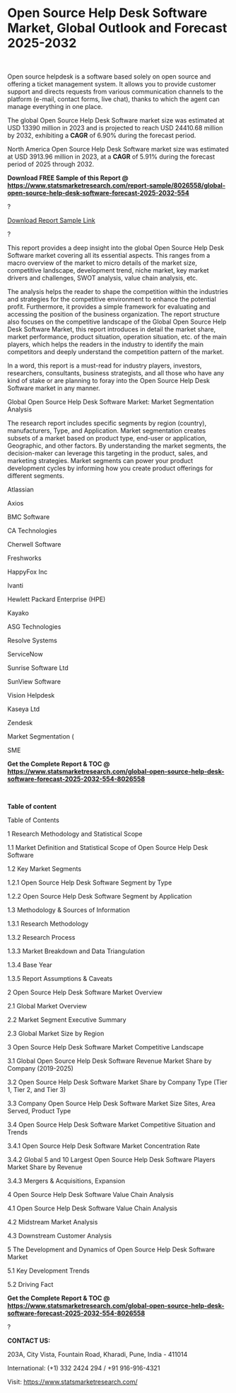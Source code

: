 <h1>Open Source Help Desk Software Market, Global Outlook and Forecast 2025-2032</h1><br/><p>Open source helpdesk is a software based solely on open source and offering a ticket management system. It allows you to provide customer support and directs requests from various communication channels to the platform (e-mail, contact forms, live chat), thanks to which the agent can manage everything in one place.</p>
 
 
 
 <p>The global Open Source Help Desk Software market size was estimated at USD 13390 million in 2023 and is projected to reach USD 24410.68 million by 2032, exhibiting a <strong>CAGR</strong> of 6.90% during the forecast period.</p>
 
 
 
 <p>North America Open Source Help Desk Software market size was estimated at USD 3913.96 million in 2023, at a <strong>CAGR</strong> of 5.91% during the forecast period of 2025 through 2032.</p>
 
 
 
 <div><b>Download FREE Sample of this Report @ <a href="https://www.statsmarketresearch.com/download-free-sample/8026558/global-open-source-help-desk-software-forecast-2025-2032-554">https://www.statsmarketresearch.com/report-sample/8026558/global-open-source-help-desk-software-forecast-2025-2032-554</a></b></div>
 
 
 
 <p>? </p>
 
 
 
 <p><a href="https://www.statsmarketresearch.com/download-free-sample/8026558/global-open-source-help-desk-software-forecast-2025-2032-554">Download Report Sample Link</a></p>
 
 
 
 <p>? </p>
 
 
 
 <p>This report provides a deep insight into the global Open Source Help Desk Software market covering all its essential aspects. This ranges from a macro overview of the market to micro details of the market size, competitive landscape, development trend, niche market, key market drivers and challenges, SWOT analysis, value chain analysis, etc.</p>
 
 
 
 <p>The analysis helps the reader to shape the competition within the industries and strategies for the competitive environment to enhance the potential profit. Furthermore, it provides a simple framework for evaluating and accessing the position of the business organization. The report structure also focuses on the competitive landscape of the Global Open Source Help Desk Software Market, this report introduces in detail the market share, market performance, product situation, operation situation, etc. of the main players, which helps the readers in the industry to identify the main competitors and deeply understand the competition pattern of the market.</p>
 
 
 
 <p>In a word, this report is a must-read for industry players, investors, researchers, consultants, business strategists, and all those who have any kind of stake or are planning to foray into the Open Source Help Desk Software market in any manner.</p>
 
 
 
 <p>Global Open Source Help Desk Software Market: Market Segmentation Analysis</p>
 
 
 
 <p>The research report includes specific segments by region (country), manufacturers, Type, and Application. Market segmentation creates subsets of a market based on product type, end-user or application, Geographic, and other factors. By understanding the market segments, the decision-maker can leverage this targeting in the product, sales, and marketing strategies. Market segments can power your product development cycles by informing how you create product offerings for different segments.</p>
 
 
 
 <p>Atlassian</p>
 
 
 
 <p>Axios</p>
 
 
 
 <p>BMC Software</p>
 
 
 
 <p>CA Technologies</p>
 
 
 
 <p>Cherwell Software</p>
 
 
 
 <p>Freshworks</p>
 
 
 
 <p>HappyFox Inc</p>
 
 
 
 <p>Ivanti</p>
 
 
 
 <p>Hewlett Packard Enterprise (HPE)</p>
 
 
 
 <p>Kayako</p>
 
 
 
 <p>ASG Technologies</p>
 
 
 
 <p>Resolve Systems</p>
 
 
 
 <p>ServiceNow</p>
 
 
 
 <p>Sunrise Software Ltd</p>
 
 
 
 <p>SunView Software</p>
 
 
 
 <p>Vision Helpdesk</p>
 
 
 
 <p>Kaseya Ltd</p>
 
 
 
 <p>Zendesk</p>
 
 
 
 <p>Market Segmentation (</p>
 
 
 
 <p>SME</p>
 
 
 
 <div><b>Get the Complete Report & TOC @ <a href="https://www.statsmarketresearch.com/global-open-source-help-desk-software-forecast-2025-2032-554-8026558">https://www.statsmarketresearch.com/global-open-source-help-desk-software-forecast-2025-2032-554-8026558</a></b></div>
 
 
 
 <p><br />
 
 <b>Table of content</b></p>
 
 
 
 <p>Table of Contents<br />
 
 1 Research Methodology and Statistical Scope<br />
 
 1.1 Market Definition and Statistical Scope of Open Source Help Desk Software<br />
 
 1.2 Key Market Segments<br />
 
 1.2.1 Open Source Help Desk Software Segment by Type<br />
 
 1.2.2 Open Source Help Desk Software Segment by Application<br />
 
 1.3 Methodology & Sources of Information<br />
 
 1.3.1 Research Methodology<br />
 
 1.3.2 Research Process<br />
 
 1.3.3 Market Breakdown and Data Triangulation<br />
 
 1.3.4 Base Year<br />
 
 1.3.5 Report Assumptions & Caveats<br />
 
 2 Open Source Help Desk Software Market Overview<br />
 
 2.1 Global Market Overview<br />
 
 2.2 Market Segment Executive Summary<br />
 
 2.3 Global Market Size by Region<br />
 
 3 Open Source Help Desk Software Market Competitive Landscape<br />
 
 3.1 Global Open Source Help Desk Software Revenue Market Share by Company (2019-2025)<br />
 
 3.2 Open Source Help Desk Software Market Share by Company Type (Tier 1, Tier 2, and Tier 3)<br />
 
 3.3 Company Open Source Help Desk Software Market Size Sites, Area Served, Product Type<br />
 
 3.4 Open Source Help Desk Software Market Competitive Situation and Trends<br />
 
 3.4.1 Open Source Help Desk Software Market Concentration Rate<br />
 
 3.4.2 Global 5 and 10 Largest Open Source Help Desk Software Players Market Share by Revenue<br />
 
 3.4.3 Mergers & Acquisitions, Expansion<br />
 
 4 Open Source Help Desk Software Value Chain Analysis<br />
 
 4.1 Open Source Help Desk Software Value Chain Analysis<br />
 
 4.2 Midstream Market Analysis<br />
 
 4.3 Downstream Customer Analysis<br />
 
 5 The Development and Dynamics of Open Source Help Desk Software Market<br />
 
 5.1 Key Development Trends<br />
 
 5.2 Driving Fact</p>
 
 
 
 <div><b>Get the Complete Report & TOC @ <a href="https://www.statsmarketresearch.com/global-open-source-help-desk-software-forecast-2025-2032-554-8026558">https://www.statsmarketresearch.com/global-open-source-help-desk-software-forecast-2025-2032-554-8026558</a></b></div>
 
 
 
 <p>? </p>
 
 
 
 <p><b>CONTACT US:</b><br />
 
 203A, City Vista, Fountain Road, Kharadi, Pune, India - 411014<br />
 
 International: (+1) 332 2424 294 / +91 916-916-4321<br />
 
 Visit: <a href="https://www.statsmarketresearch.com/">https://www.statsmarketresearch.com/</a></p>